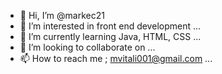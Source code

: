 - 👋 Hi, I’m @markec21
- 👀 I’m interested in front end development ...
- 🌱 I’m currently learning Java, HTML, CSS ...
- 💞️ I’m looking to collaborate on ...
- 📫 How to reach me ; mvitali001@gmail.com ...

<!---
markec21/markec21 is a ✨ special ✨ repository because its `README.md` (this file) appears on your GitHub profile.
You can click the Preview link to take a look at your changes.
--->
